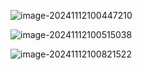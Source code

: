 ![image-20241112100447210](D:\code\study\notes_stu\c++_note\picture\image-20241112100447210.png)

![image-20241112100515038](D:\code\study\notes_stu\c++_note\picture\image-20241112100515038.png)

![image-20241112100821522](D:\code\study\notes_stu\c++_note\picture\image-20241112100821522.png)